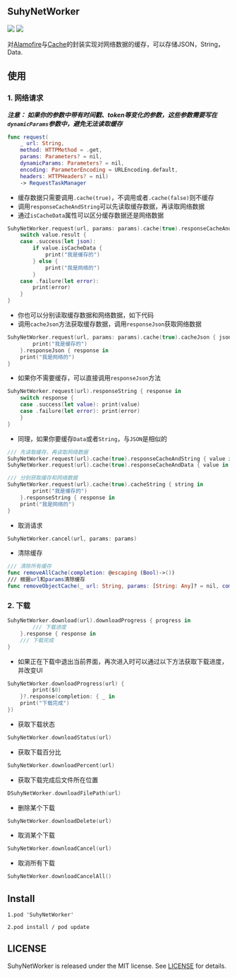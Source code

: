 
## SuhyNetWorker

![](https://img.shields.io/badge/support-swift%204%2B-green.svg)   ![](https://img.shields.io/cocoapods/v/SuhyNetWorker.svg?style=flat)

对[Alamofire](https://github.com/Alamofire/Alamofire)与[Cache](https://github.com/hyperoslo/Cache)的封装实现对网络数据的缓存，可以存储JSON，String，Data.


## 使用

### 1. 网络请求

***注意： 如果你的参数中带有时间戳、token等变化的参数，这些参数需要写在`dynamicParams`参数中，避免无法读取缓存***
```swift
func request(
    _ url: String,
    method: HTTPMethod = .get,
    params: Parameters? = nil,
    dynamicParams: Parameters? = nil,
    encoding: ParameterEncoding = URLEncoding.default,
    headers: HTTPHeaders? = nil)
    -> RequestTaskManager
```

* 缓存数据只需要调用`.cache(true)`，不调用或者`.cache(false)`则不缓存
* 调用`responseCacheAndString`可以先读取缓存数据，再读取网络数据
* 通过`isCacheData`属性可以区分缓存数据还是网络数据
```swift
SuhyNetWorker.request(url, params: params).cache(true).responseCacheAndJson { value in
    switch value.result {
    case .success(let json):
        if value.isCacheData {
            print("我是缓存的")
        } else {
            print("我是网络的")
        }
    case .failure(let error):
        print(error)
    }
}
```

* 你也可以分别读取缓存数据和网络数据，如下代码
* 调用`cacheJson`方法获取缓存数据，调用`responseJson`获取网络数据

```swift
SuhyNetWorker.request(url, params: params).cache(true).cacheJson { json in
        print("我是缓存的")
    }.responseJson { response in
    print("我是网络的")
}
```
* 如果你不需要缓存，可以直接调用`responseJson`方法
```swift
SuhyNetWorker.request(url).responseString { response in
    switch response {
    case .success(let value): print(value)
    case .failure(let error): print(error)
    }
}
```

* 同理，如果你要缓存`Data`或者`String`，与`JSON`是相似的
```swift
/// 先读取缓存，再读取网络数据
SuhyNetWorker.request(url).cache(true).responseCacheAndString { value in }
SuhyNetWorker.request(url).cache(true).responseCacheAndData { value in }
```
```swift
/// 分别获取缓存和网络数据
SuhyNetWorker.request(url).cache(true).cacheString { string in
        print("我是缓存的")
    }.responseString { response in
    print("我是网络的")
}
```
* 取消请求
```swift
SuhyNetWorker.cancel(url, params: params)
```

* 清除缓存
```swift
/// 清除所有缓存
func removeAllCache(completion: @escaping (Bool)->())
/// 根据url和params清除缓存
func removeObjectCache(_ url: String, params: [String: Any]? = nil, completion: @escaping (Bool)->())
```

### 2. 下载

```swift
SuhyNetWorker.download(url).downloadProgress { progress in
        /// 下载进度
    }.response { response in
    /// 下载完成
}
```
* 如果正在下载中退出当前界面，再次进入时可以通过以下方法获取下载进度，并改变UI
```swift
SuhyNetWorker.downloadProgress(url) {
        print($0)
    }?.response(completion: { _ in
    print("下载完成")
})
```
* 获取下载状态
```swift
SuhyNetWorker.downloadStatus(url)
```

* 获取下载百分比
```swift
SuhyNetWorker.downloadPercent(url)
```

* 获取下载完成后文件所在位置
```swift
DSuhyNetWorker.downloadFilePath(url)
```

* 删除某个下载
```swift
SuhyNetWorker.downloadDelete(url)
```

* 取消某个下载
```swift
SuhyNetWorker.downloadCancel(url)
```

* 取消所有下载
```swift
SuhyNetWorker.downloadCancelAll()
```

## Install
```
1.pod 'SuhyNetWorker'

2.pod install / pod update
```

## LICENSE

SuhyNetWorker is released under the MIT license. See [LICENSE](https://github.com/MQZHot/SuhyNetWorker/blob/master/LICENSE) for details.

